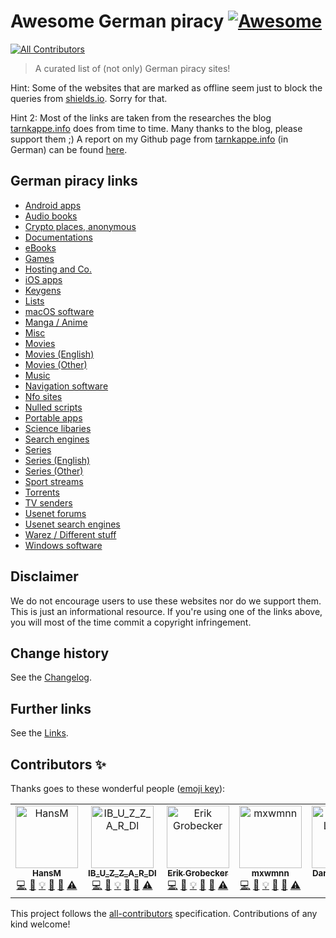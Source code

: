# Awesome German piracy [![Awesome](https://awesome.re/badge.svg)](https://awesome.re)
<!-- ALL-CONTRIBUTORS-BADGE:START - Do not remove or modify this section -->
[![All Contributors](https://img.shields.io/badge/all_contributors-5-orange.svg?style=flat-square)](#contributors-)
<!-- ALL-CONTRIBUTORS-BADGE:END -->

> A curated list of (not only) German piracy sites!

Hint: Some of the websites that are marked as offline seem just to block the queries from [shields.io](https://shields.io/). Sorry for that.

Hint 2: Most of the links are taken from the researches the blog [tarnkappe.info](https://tarnkappe.info) does from time to time. Many thanks to the blog, please support them ;)
A report on my Github page from [tarnkappe.info](https://tarnkappe.info) (in German) can be found [here](https://tarnkappe.info/lesetipps/lesetipps-piraten-links-voraus-und-richtig-fieses-user-tracking-213504.html).

## German piracy links

* [Android apps](./Pages/AndroidApps.md)
* [Audio books](./Pages/AudioBooks.md)
* [Crypto places, anonymous](./Pages/CryptoPlaces.md)
* [Documentations](./Pages/Documentations.md)
* [eBooks](./Pages/eBooks.md)
* [Games](./Pages/Games.md)
* [Hosting and Co.](./Pages/Hosting.md)
* [iOS apps](./Pages/iOSApps.md)
* [Keygens](./Pages/Keygens.md)
* [Lists](./Pages/Lists.md)
* [macOS software](./Pages/macOsSoftware.md)
* [Manga / Anime](./Pages/MangaAnime.md)
* [Misc](./Pages/Misc.md)
* [Movies](./Pages/Movies.md)
* [Movies (English)](./Pages/Movies_English.md)
* [Movies (Other)](./Pages/Movies_Other.md)
* [Music](./Pages/Music.md)
* [Navigation software](./Pages/NavigationSoftware.md)
* [Nfo sites](./Pages/Nfo.md)
* [Nulled scripts](./Pages/NulledScripts.md)
* [Portable apps](./Pages/PortableApps.md)
* [Science libaries](./Pages/ScienceLibaries.md)
* [Search engines](./Pages/SearchEngines.md)
* [Series](./Pages/Series.md)
* [Series (English)](./Pages/Series_English.md)
* [Series (Other)](./Pages/Series_Other.md)
* [Sport streams](./Pages/SportStreams.md)
* [Torrents](./Pages/Torrents.md)
* [TV senders](./Pages/TvSenders.md)
* [Usenet forums](./Pages/UsenetForums.md)
* [Usenet search engines](./Pages/UsenetSearchEngines.md)
* [Warez / Different stuff](./Pages/Warez.md)
* [Windows software](./Pages/WindowsSoftware.md)

## Disclaimer

We do not encourage users to use these websites nor do we support them. This is just an informational resource. If you're using one of the links above, you will most of the time commit a copyright infringement.

Change history
--------------

See the [Changelog](https://github.com/SeppPenner/awesome-german-piracy/blob/master/Changelog.md).

## Further links

See the [Links](https://github.com/SeppPenner/awesome-german-piracy/blob/master/Links.md).

## Contributors ✨

Thanks goes to these wonderful people ([emoji key](https://allcontributors.org/docs/en/emoji-key)):
<!-- ALL-CONTRIBUTORS-LIST:START - Do not remove or modify this section -->
<!-- prettier-ignore-start -->
<!-- markdownlint-disable -->
<table>
  <tbody>
    <tr>
      <td align="center" valign="top" width="14.28%"><a href="https://franzhuber23.blogspot.de/"><img src="https://avatars.githubusercontent.com/u/9639361?v=4?s=100" width="100px;" alt="HansM"/><br /><sub><b>HansM</b></sub></a><br /><a href="https://github.com/SeppPenner/awesome-german-piracy/commits?author=SeppPenner" title="Code">💻</a> <a href="https://github.com/SeppPenner/awesome-german-piracy/commits?author=SeppPenner" title="Documentation">📖</a> <a href="#example-SeppPenner" title="Examples">💡</a> <a href="#maintenance-SeppPenner" title="Maintenance">🚧</a> <a href="#projectManagement-SeppPenner" title="Project Management">📆</a> <a href="https://github.com/SeppPenner/awesome-german-piracy/commits?author=SeppPenner" title="Tests">⚠️</a></td>
      <td align="center" valign="top" width="14.28%"><a href="https://t.me/illegal_services_forum"><img src="https://avatars.githubusercontent.com/u/62464560?v=4?s=100" width="100px;" alt="IB_U_Z_Z_A_R_Dl"/><br /><sub><b>IB_U_Z_Z_A_R_Dl</b></sub></a><br /><a href="https://github.com/SeppPenner/awesome-german-piracy/commits?author=Illegal-Services" title="Code">💻</a> <a href="https://github.com/SeppPenner/awesome-german-piracy/commits?author=Illegal-Services" title="Documentation">📖</a> <a href="#example-Illegal-Services" title="Examples">💡</a> <a href="#maintenance-Illegal-Services" title="Maintenance">🚧</a> <a href="#projectManagement-Illegal-Services" title="Project Management">📆</a> <a href="https://github.com/SeppPenner/awesome-german-piracy/commits?author=Illegal-Services" title="Tests">⚠️</a></td>
      <td align="center" valign="top" width="14.28%"><a href="https://github.com/Marethyu9999"><img src="https://avatars.githubusercontent.com/u/66386137?v=4?s=100" width="100px;" alt="Erik Grobecker"/><br /><sub><b>Erik Grobecker</b></sub></a><br /><a href="https://github.com/SeppPenner/awesome-german-piracy/commits?author=Marethyu9999" title="Code">💻</a> <a href="https://github.com/SeppPenner/awesome-german-piracy/commits?author=Marethyu9999" title="Documentation">📖</a> <a href="#example-Marethyu9999" title="Examples">💡</a> <a href="#maintenance-Marethyu9999" title="Maintenance">🚧</a> <a href="#projectManagement-Marethyu9999" title="Project Management">📆</a> <a href="https://github.com/SeppPenner/awesome-german-piracy/commits?author=Marethyu9999" title="Tests">⚠️</a></td>
      <td align="center" valign="top" width="14.28%"><a href="https://github.com/mxwmnn"><img src="https://avatars.githubusercontent.com/u/105636539?v=4?s=100" width="100px;" alt="mxwmnn"/><br /><sub><b>mxwmnn</b></sub></a><br /><a href="https://github.com/SeppPenner/awesome-german-piracy/commits?author=mxwmnn" title="Code">💻</a> <a href="https://github.com/SeppPenner/awesome-german-piracy/commits?author=mxwmnn" title="Documentation">📖</a> <a href="#example-mxwmnn" title="Examples">💡</a> <a href="#maintenance-mxwmnn" title="Maintenance">🚧</a> <a href="#projectManagement-mxwmnn" title="Project Management">📆</a> <a href="https://github.com/SeppPenner/awesome-german-piracy/commits?author=mxwmnn" title="Tests">⚠️</a></td>
      <td align="center" valign="top" width="14.28%"><a href="http://www.lechner.io"><img src="https://avatars.githubusercontent.com/u/591317?v=4?s=100" width="100px;" alt="Daniel Lechner"/><br /><sub><b>Daniel Lechner</b></sub></a><br /><a href="https://github.com/SeppPenner/awesome-german-piracy/commits?author=lechnerio" title="Documentation">📖</a></td>
    </tr>
  </tbody>
</table>

<!-- markdownlint-restore -->
<!-- prettier-ignore-end -->

<!-- ALL-CONTRIBUTORS-LIST:END -->

<!-- ALL-CONTRIBUTORS-LIST:START - Do not remove or modify this section -->
<!-- prettier-ignore-start -->
<!-- markdownlint-disable -->

<!-- markdownlint-restore -->
<!-- prettier-ignore-end -->

<!-- ALL-CONTRIBUTORS-LIST:END -->

This project follows the [all-contributors](https://github.com/all-contributors/all-contributors) specification. Contributions of any kind welcome!
